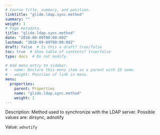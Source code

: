 ```yaml
---
# Course title, summary, and position.
linktitle: "glide.ldap.sync.method"
summary: ""
weight: 1
# Page metadata.
title: "glide.ldap.sync.method"
date: "2018-09-09T00:00:00Z"
lastmod: "2018-09-09T00:00:00Z"
draft: false  # Is this a draft? true/false
toc: true  # Show table of contents? true/false
type: docs  # Do not modify.

# Add menu entry to sidebar.
# - name: Declare this menu item as a parent with ID name.
# - weight: Position of link in menu.
menu:
  properties:
    parent: Properties
    name: "glide.ldap.sync.method"
    weight: 1
---
```


Description: Method used to synchronize with the LDAP server. Possible values are: dirsync, adnotify


Value: `adnotify`